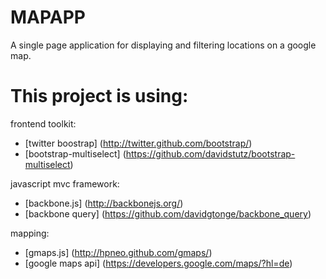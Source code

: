 MAPAPP
======



A single page application for displaying and filtering locations  on a google map.

# This project is using: 

frontend toolkit:
- [twitter boostrap] (http://twitter.github.com/bootstrap/)
- [bootstrap-multiselect] (https://github.com/davidstutz/bootstrap-multiselect)

javascript mvc framework:
- [backbone.js] (http://backbonejs.org/)
- [backbone query] (https://github.com/davidgtonge/backbone_query)

mapping:
- [gmaps.js] (http://hpneo.github.com/gmaps/) 
- [google maps api] (https://developers.google.com/maps/?hl=de)
